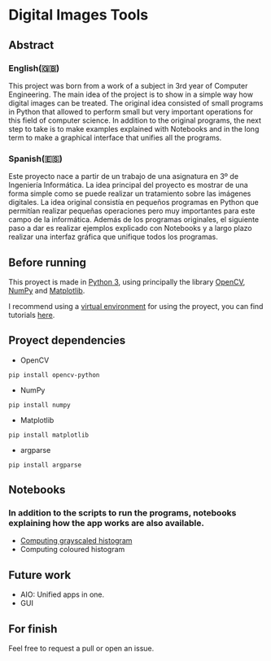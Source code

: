 # Digital Images Tools

## Abstract

### English(:uk:)

This project was born from a work of a subject in 3rd year of Computer Engineering. The main idea of the project is to show in a simple way how digital images can be treated. The original idea consisted of small programs in Python that allowed to perform small but very important operations for this field of computer science. In addition to the original programs, the next step to take is to make examples explained with Notebooks and in the long term to make a graphical interface that unifies all the programs.

### Spanish(:es:)

Este proyecto nace a partir de un trabajo de una asignatura en 3º de Ingeniería Informática. La idea principal del proyecto es mostrar de una forma simple como se puede realizar un tratamiento sobre las imágenes digitales. La idea original consistía en pequeños programas en Python que permitían realizar pequeñas operaciones pero muy importantes para este campo de la informática. Además de los programas originales, el siguiente paso a dar es realizar ejemplos explicado con Notebooks y a largo plazo realizar una interfaz gráfica que unifique todos los programas.

## Before running

This proyect is made in [Python 3](https://www.python.org/downloads/), using principally the library [OpenCV](https://pypi.org/project/opencv-python/),  [NumPy](https://numpy.org/) and [Matplotlib](https://matplotlib.org/).

I recommend using a [virtual environment](https://docs.python.org/3/tutorial/venv.html) for using the proyect, you can find tutorials [here](https://docs.python.org/3/library/venv.html).

## Proyect dependencies

- OpenCV

`pip install opencv-python`

- NumPy

`pip install numpy`

- Matplotlib

`pip install matplotlib`

- argparse

`pip install argparse`



## Notebooks

### In addition to the scripts to run the programs, notebooks explaining how the app works are also available.

- [Computing grayscaled histogram](https://github.com/AlbertoCanoD/DIT/blob/8cb7ec8a77ac5377820efd3eb4e662a662a683ab/notebooks/GrayHist.ipynb)
- Computing coloured histogram

## Future work

- AIO: Unified apps in one.
- GUI

## For finish

Feel free to request a pull or open an issue.
